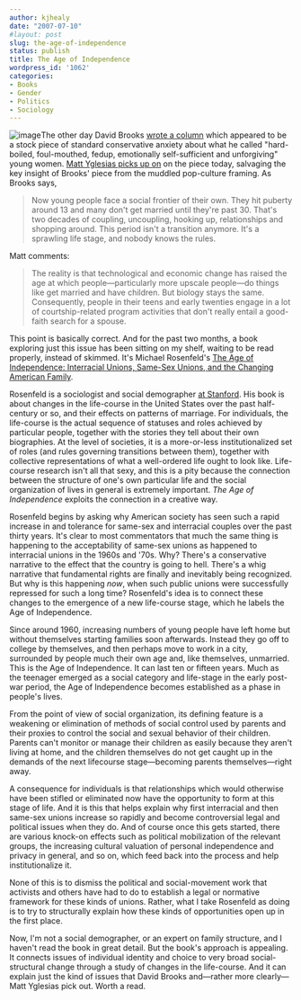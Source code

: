 ```yaml
---
author: kjhealy
date: "2007-07-10"
#layout: post
slug: the-age-of-independence
status: publish
title: The Age of Independence
wordpress_id: '1062'
categories:
- Books
- Gender
- Politics
- Sociology
---
```


![image](http://g-ec2.images-amazon.com/images/I/4160su1O-oL._AA240_.jpg)The other day David Brooks [wrote a column](http://select.nytimes.com/2007/07/10/opinion/10brooks.html?_r=1&hp&oref=login) which appeared to be a stock piece of standard conservative anxiety about what he called "hard-boiled, foul-mouthed, fedup, emotionally self-sufficient and unforgiving" young women. [Matt Yglesias picks up on](http://matthewyglesias.theatlantic.com/archives/2007/07/why_i_read_david_brooks.php) on the piece today, salvaging the key insight of Brooks' piece from the muddled pop-culture framing. As Brooks says,

> Now young people face a social frontier of their own. They hit puberty around 13 and many don't get married until they're past 30. That's two decades of coupling, uncoupling, hooking up, relationships and shopping around. This period isn't a transition anymore. It's a sprawling life stage, and nobody knows the rules.

Matt comments:

> The reality is that technological and economic change has raised the age at which people—particularly more upscale people—do things like get married and have children. But biology stays the same. Consequently, people in their teens and early twenties engage in a lot of courtship-related program activities that don't really entail a good-faith search for a spouse.

This point is basically correct. And for the past two months, a book exploring just this issue has been sitting on my shelf, waiting to be read properly, instead of skimmed. It's Michael Rosenfeld's [The Age of Independence: Interracial Unions, Same-Sex Unions, and the Changing American Family](http://www.amazon.com/exec/obidos/ASIN/0674024974/ref=nosim/kieranhealysw-20).

Rosenfeld is a sociologist and social demographer [at Stanford](http://www.stanford.edu/~mrosenfe/). His book is about changes in the life-course in the United States over the past half-century or so, and their effects on patterns of marriage. For individuals, the life-course is the actual sequence of statuses and roles achieved by particular people, together with the stories they tell about their own biographies. At the level of societies, it is a more-or-less institutionalized set of roles (and rules governing transitions between them), together with collective representations of what a well-ordered life ought to look like. Life-course research isn't all that sexy, and this is a pity because the connection between the structure of one's own particular life and the social organization of lives in general is extremely important. *The Age of Independence* exploits the connection in a creative way.

Rosenfeld begins by asking why American society has seen such a rapid increase in and tolerance for same-sex and interracial couples over the past thirty years. It's clear to most commentators that much the same thing is happening to the acceptability of same-sex unions as happened to interracial unions in the 1960s and '70s. Why? There's a conservative narrative to the effect that the country is going to hell. There's a whig narrative that fundamental rights are finally and inevitably being recognized. But why is this happening *now*, when such public unions were successfully repressed for such a long time? Rosenfeld's idea is to connect these changes to the emergence of a new life-course stage, which he labels the Age of Independence.

Since around 1960, increasing numbers of young people have left home but without themselves starting families soon afterwards. Instead they go off to college by themselves, and then perhaps move to work in a city, surrounded by people much their own age and, like themselves, unmarried. This is the Age of Independence. It can last ten or fifteen years. Much as the teenager emerged as a social category and life-stage in the early post-war period, the Age of Independence becomes established as a phase in people's lives.

From the point of view of social organization, its defining feature is a weakening or elimination of methods of social control used by parents and their proxies to control the social and sexual behavior of their children. Parents can't monitor or manage their children as easily because they aren't living at home, and the children themselves do not get caught up in the demands of the next lifecourse stage—becoming parents themselves—right away.

A consequence for individuals is that relationships which would otherwise have been stifled or eliminated now have the opportunity to form at this stage of life. And it is this that helps explain why first interracial and then same-sex unions increase so rapidly and become controversial legal and political issues when they do. And of course once this gets started, there are various knock-on effects such as political mobilization of the relevant groups, the increasing cultural valuation of personal independence and privacy in general, and so on, which feed back into the process and help institutionalize it.

None of this is to dismiss the political and social-movement work that activists and others have had to do to establish a legal or normative framework for these kinds of unions. Rather, what I take Rosenfeld as doing is to try to structurally explain how these kinds of opportunities open up in the first place.

Now, I'm not a social demographer, or an expert on family structure, and I haven't read the book in great detail. But the book's approach is appealing. It connects issues of individual identity and choice to very broad social-structural change through a study of changes in the life-course. And it can explain just the kind of issues that David Brooks and—rather more clearly—Matt Yglesias pick out. Worth a read.

